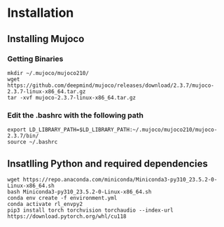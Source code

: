 # Installation 

## Installing Mujoco

### Getting Binaries
```
mkdir ~/.mujoco/mujoco210/
wget https://github.com/deepmind/mujoco/releases/download/2.3.7/mujoco-2.3.7-linux-x86_64.tar.gz
tar -xvf mujoco-2.3.7-linux-x86_64.tar.gz
```

### Edit the .bashrc with the following path
```
export LD_LIBRARY_PATH=$LD_LIBRARY_PATH:~/.mujoco/mujoco210/mujoco-2.3.7/bin/
source ~/.bashrc
```

## Insatlling Python and required dependencies
```
wget https://repo.anaconda.com/miniconda/Miniconda3-py310_23.5.2-0-Linux-x86_64.sh
bash Miniconda3-py310_23.5.2-0-Linux-x86_64.sh
conda env create -f environment.yml
conda activate rl_envpy2
pip3 install torch torchvision torchaudio --index-url https://download.pytorch.org/whl/cu118
```

